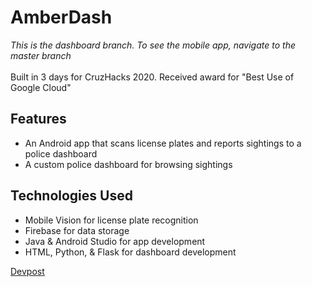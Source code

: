 # AmberDash
*This is the dashboard branch. To see the mobile app, navigate to the master branch*
<br/>
<br/>
Built in 3 days for CruzHacks 2020. Received award for "Best Use of Google Cloud"
## Features
* An Android app that scans license plates and reports sightings to a police dashboard
* A custom police dashboard for browsing sightings

## Technologies Used
* Mobile Vision for license plate recognition
* Firebase for data storage
* Java & Android Studio for app development
* HTML, Python, & Flask for dashboard development

[Devpost](https://devpost.com/software/amber-dash)

